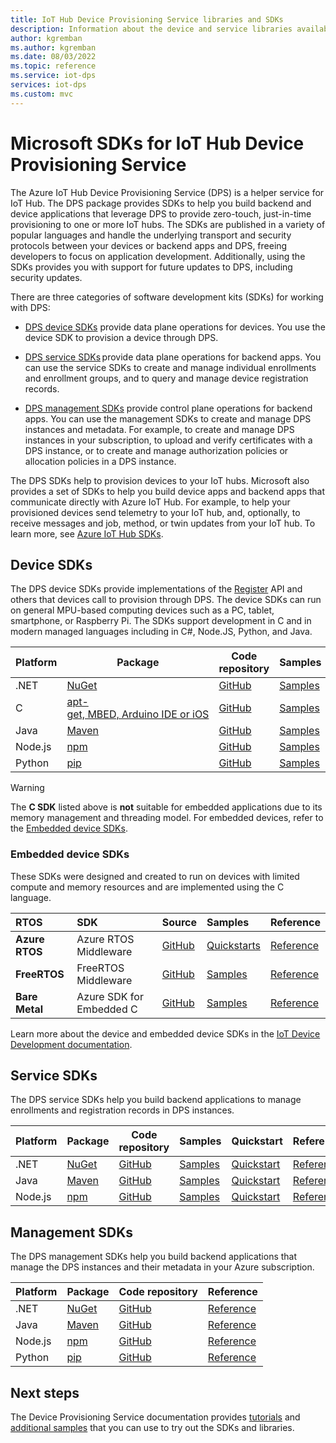 ```yaml
---
title: IoT Hub Device Provisioning Service libraries and SDKs
description: Information about the device and service libraries available for developing solutions with Device Provisioning Service (CPS).
author: kgremban
ms.author: kgremban
ms.date: 08/03/2022
ms.topic: reference
ms.service: iot-dps
services: iot-dps
ms.custom: mvc
---
```


# Microsoft SDKs for IoT Hub Device Provisioning Service

The Azure IoT Hub Device Provisioning Service (DPS) is a helper service for IoT Hub. The DPS package provides SDKs to help you build backend and device applications that leverage DPS to provide zero-touch, just-in-time provisioning to one or more IoT hubs. The SDKs are published in a variety of popular languages and handle the underlying transport and security protocols between your devices or backend apps and DPS, freeing developers to focus on application development. Additionally, using the SDKs provides you with support for future updates to DPS, including security updates.

There are three categories of software development kits (SDKs) for working with DPS:

- [DPS device SDKs](#device-sdks) provide data plane operations for devices. You use the device SDK to provision a device through DPS.

- [DPS service SDKs](#service-sdks) provide data plane operations for backend apps. You can use the service SDKs to create and manage individual enrollments and enrollment groups, and to query and manage device registration records.

- [DPS management SDKs](#management-sdks) provide control plane operations for backend apps. You can use the management SDKs to create and manage DPS instances and metadata. For example, to create and manage DPS instances in your subscription, to upload and verify certificates with a DPS instance, or to create and manage authorization policies or allocation policies in a DPS instance.

The DPS SDKs help to provision devices to your IoT hubs. Microsoft also provides a set of SDKs to help you build device apps and backend apps that communicate directly with Azure IoT Hub. For example, to help your provisioned devices send telemetry to your IoT hub, and, optionally, to receive messages and job, method, or twin updates from your IoT hub. To learn more, see [Azure IoT Hub SDKs](../iot-hub/iot-hub-devguide-sdks.md).

## Device SDKs

The DPS device SDKs provide implementations of the [Register](/rest/api/iot-dps/device/runtime-registration/register-device) API and others that devices call to provision through DPS. The device SDKs can run on general MPU-based computing devices such as a PC, tablet, smartphone, or Raspberry Pi. The SDKs support development in C and in modern managed languages including in C#, Node.JS, Python, and Java.

| Platform | Package | Code repository | Samples | Quickstart | Reference |
| -----|-----|-----|-----|-----|-----|
| .NET|[NuGet](https://www.nuget.org/packages/Microsoft.Azure.Devices.Provisioning.Client/) |[GitHub](https://github.com/Azure/azure-iot-sdk-csharp/)|[Samples](https://github.com/Azure/azure-iot-sdk-csharp/tree/main/provisioning/device/samples)|[Quickstart](./quick-create-simulated-device-x509.md?pivots=programming-language-csharp&tabs=windows)| [Reference](/dotnet/api/microsoft.azure.devices.provisioning.client) |
| C|[apt-get, MBED, Arduino IDE or iOS](https://github.com/Azure/azure-iot-sdk-c/blob/master/readme.md#packages-and-libraries)|[GitHub](https://github.com/Azure/azure-iot-sdk-c/blob/master/provisioning\_client)|[Samples](https://github.com/Azure/azure-iot-sdk-c/tree/main/provisioning_client/samples)|[Quickstart](./quick-create-simulated-device-x509.md?pivots=programming-language-ansi-c&tabs=windows)|[Reference](https://github.com/Azure/azure-iot-sdk-c/) |
| Java|[Maven](https://mvnrepository.com/artifact/com.microsoft.azure.sdk.iot.provisioning/provisioning-device-client)|[GitHub](https://github.com/Azure/azure-iot-sdk-java/blob/main/provisioning)|[Samples](https://github.com/Azure/azure-iot-sdk-java/tree/main/provisioning/provisioning-samples)|[Quickstart](./quick-create-simulated-device-x509.md?pivots=programming-language-java&tabs=windows)|[Reference](/java/api/com.microsoft.azure.sdk.iot.provisioning.device) |
| Node.js|[npm](https://www.npmjs.com/package/azure-iot-provisioning-device) |[GitHub](https://github.com/Azure/azure-iot-sdk-node/tree/main/provisioning)|[Samples](https://github.com/Azure/azure-iot-sdk-node/tree/main/provisioning/device/samples)|[Quickstart](./quick-create-simulated-device-x509.md?pivots=programming-language-nodejs&tabs=windows)|[Reference](/javascript/api/azure-iot-provisioning-device) |
| Python|[pip](https://pypi.org/project/azure-iot-device/) |[GitHub](https://github.com/Azure/azure-iot-sdk-python)|[Samples](https://github.com/Azure/azure-iot-sdk-python/tree/main/samples)|[Quickstart](./quick-create-simulated-device-x509.md?pivots=programming-language-python&tabs=windows)|[Reference](/python/api/azure-iot-device/azure.iot.device.provisioningdeviceclient) |

> [!WARNING]
> The **C SDK** listed above is **not** suitable for embedded applications due to its memory management and threading model. For embedded devices, refer to the [Embedded device SDKs](#embedded-device-sdks).

### Embedded device SDKs

These SDKs were designed and created to run on devices with limited compute and memory resources and are implemented using the C language.

| RTOS | SDK | Source | Samples | Reference |
| :-- | :-- | :-- | :-- | :-- | 
| **Azure RTOS** | Azure RTOS Middleware | [GitHub](https://github.com/azure-rtos/netxduo) | [Quickstarts](../iot-develop/quickstart-devkit-mxchip-az3166.md) | [Reference](https://github.com/azure-rtos/netxduo/tree/master/addons/azure_iot) | 
| **FreeRTOS** | FreeRTOS Middleware | [GitHub](https://github.com/Azure/azure-iot-middleware-freertos) | [Samples](https://github.com/Azure-Samples/iot-middleware-freertos-samples) | [Reference](https://azure.github.io/azure-iot-middleware-freertos) |
| **Bare Metal** | Azure SDK for Embedded C | [GitHub](https://github.com/Azure/azure-sdk-for-c/tree/master/sdk/docs/iot) | [Samples](https://github.com/Azure/azure-sdk-for-c/blob/master/sdk/samples/iot/README.md) | [Reference](https://azure.github.io/azure-sdk-for-c) |

Learn more about the device and embedded device SDKs in the [IoT Device Development documentation](../iot-develop/about-iot-sdks.md).

## Service SDKs

The DPS service SDKs help you build backend applications to manage enrollments and registration records in DPS instances.

| Platform | Package | Code repository | Samples | Quickstart | Reference |
| -----|-----|-----|-----|-----|-----|
| .NET|[NuGet](https://www.nuget.org/packages/Microsoft.Azure.Devices.Provisioning.Service/) |[GitHub](https://github.com/Azure/azure-iot-sdk-csharp/)|[Samples](https://github.com/Azure/azure-iot-sdk-csharp/tree/main/provisioning/service/samples)|[Quickstart](./quick-enroll-device-tpm.md?pivots=programming-language-csharp&tabs=symmetrickey)|[Reference](/dotnet/api/microsoft.azure.devices.provisioning.service) |
| Java|[Maven](https://mvnrepository.com/artifact/com.microsoft.azure.sdk.iot.provisioning/provisioning-service-client)|[GitHub](https://github.com/Azure/azure-iot-sdk-java/blob/main/provisioning)|[Samples](https://github.com/Azure/azure-iot-sdk-java/tree/main/provisioning/provisioning-samples)|[Quickstart](./quick-enroll-device-tpm.md?pivots=programming-language-java&tabs=symmetrickey)|[Reference](/java/api/com.microsoft.azure.sdk.iot.provisioning.service) |
| Node.js|[npm](https://www.npmjs.com/package/azure-iot-provisioning-service)|[GitHub](https://github.com/Azure/azure-iot-sdk-node/tree/main/provisioning)|[Samples](https://github.com/Azure/azure-iot-sdk-node/tree/main/provisioning/service/samples)|[Quickstart](./quick-enroll-device-tpm.md?pivots=programming-language-nodejs&tabs=symmetrickey)|[Reference](/javascript/api/azure-iot-provisioning-service) |

## Management SDKs

The DPS management SDKs help you build backend applications that manage the DPS instances and their metadata in your Azure subscription.

| Platform | Package | Code repository | Reference |
| -----|-----|-----|-----|
| .NET|[NuGet](https://www.nuget.org/packages/Microsoft.Azure.Management.DeviceProvisioningServices) |[GitHub](https://github.com/Azure/azure-sdk-for-net/tree/main/sdk/deviceprovisioningservices/Microsoft.Azure.Management.DeviceProvisioningServices)| [Reference](/dotnet/api/overview/azure/deviceprovisioningservice/management) |
| Java|[Maven](https://mvnrepository.com/artifact/com.azure.resourcemanager/azure-resourcemanager-deviceprovisioningservices) |[GitHub](https://github.com/Azure/azure-sdk-for-java/tree/main/sdk/deviceprovisioningservices/azure-resourcemanager-deviceprovisioningservices)| [Reference](/java/api/com.azure.resourcemanager.deviceprovisioningservices) |
| Node.js|[npm](https://www.npmjs.com/package/@azure/arm-deviceprovisioningservices)|[GitHub](https://github.com/Azure/azure-sdk-for-js/tree/main/sdk/deviceprovisioningservices/arm-deviceprovisioningservices)|[Reference](/javascript/api/overview/azure/arm-deviceprovisioningservices-readme) |
| Python|[pip](https://pypi.org/project/azure-mgmt-iothubprovisioningservices/) |[GitHub](https://github.com/Azure/azure-sdk-for-python/tree/main/sdk/iothub/azure-mgmt-iothubprovisioningservices)|[Reference](/python/api/azure-mgmt-iothubprovisioningservices) |

## Next steps

The Device Provisioning Service documentation provides [tutorials](how-to-legacy-device-symm-key.md) and [additional samples](quick-create-simulated-device-tpm.md) that you can use to try out the SDKs and libraries.
